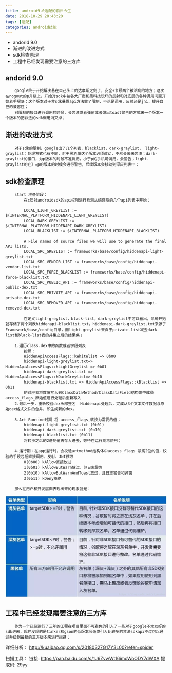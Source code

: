 ```yaml
---
title: android9.0适配的前世今生
date: 2018-10-29 20:43:20
tags: [适配]
categories: android技能
---
```


* andorid 9.0
* 渐进的改进方式
* sdk检查原理 
* 工程中已经发现需要注意的三方库

<!-- more -->
<!-- ![image](arouter-thinking/city.jpg) -->

## andorid 9.0 ##
```
	google终于开始解决悬在自己头上的达摩斯之剑了，安全+卡顿两个被诟病的地方；这次在nogout的p升级上，开始对sdk中被各大厂商和黑科技玩坏的反射和对底层的各种调用问题开始着手解决；这个版本对于非sdk暴露api方法做了限制，不论是调用，反射还是jni，提升自己的兼容性；
	对限制的接口进行调用的时候，会奔溃或者弹窗或者弹出toast警告的方式来一个版本一个版本的把非法的sdk调用消灭掉；
```
## 渐进的改进方式 ##
```
	对于sdk的限制，google出了几个列表，blacklist，dark-graylist， light-graylist；处理方式也有不同，对于黑名单这个版本必须改动，不然会带来奔溃；dark-graylist的接口，为p版本的时候不准调用，小于p的手机可调用，会警告；light-graylist的在》=p的版本的时候会进行警告，后续版本会移动到深灰列表中；

```
## sdk检查原理 ##
```
	start 准备阶段：
		在c层对androidsdk的api权限进行检测从编译期的几个api列表中开始：

		LOCAL_LIGHT_GREYLIST := $(INTERNAL_PLATFORM_HIDDENAPI_LIGHT_GREYLIST)
		LOCAL_DARK_GREYLIST := $(INTERNAL_PLATFORM_HIDDENAPI_DARK_GREYLIST)
		LOCAL_BLACKLIST := $(INTERNAL_PLATFORM_HIDDENAPI_BLACKLIST)

		# File names of source files we will use to generate the final API lists.
		LOCAL_SRC_GREYLIST := frameworks/base/config/hiddenapi-light-greylist.txt
		LOCAL_SRC_VENDOR_LIST := frameworks/base/config/hiddenapi-vendor-list.txt
		LOCAL_SRC_FORCE_BLACKLIST := frameworks/base/config/hiddenapi-force-blacklist.txt
		LOCAL_SRC_PUBLIC_API := frameworks/base/config/hiddenapi-public-dex.txt
		LOCAL_SRC_PRIVATE_API := frameworks/base/config/hiddenapi-private-dex.txt
		LOCAL_SRC_REMOVED_API := frameworks/base/config/hiddenapi-removed-dex.txt

		在定义light-greylist，black-list，dark-greylist中可以看出，系统开始就存储了两个列表hiddenapi-blacklist.txt，hiddenapi-dark-greylist.txt来源于Framework/base/config目录，而light-greylist来自于private-list减去dark-list和black-list表的并集之后的结果集；

	1.遍历class.dex中的函数或者字段列表
		按照：
		HiddenApiAccessFlags::kWhitelist => 0b00
		hiddenapi-light-greylist.txt=> HiddenApiAccessFlags::kLightGreylist => 0b01
		hiddenapi-dark-greylist.txt => HiddenApiAccessFlags::kDarkGreylist=> 0b10
		hiddenapi-blacklist.txt => HiddenApiAccessFlags::kBlacklist => 0b11
		的对应表将数值写入到ClassDataMethod/ClassDataField结构体中成员access_flags_原始值进行处理后重新写入
	2.最后一步，重新校验dex头部签名  Hiddenapi处理后，完成从3个文本文件数据与原始dex格式文件的合并，即生成新的dex。

	3.Art Runtime时期 将 access_flags_转换为需要的值；
		hiddenapi-light-greylist.txt (0b01)
		hiddenapi-dark-greylist.txt (0b10)
		hiddenapi-blacklist.txt (0b11)
		将转换之后的2进制值再存入进去，等待在运行期再使用；

	4.运行期：在app运行时，会校验artmethod结构体中access_flags_最高2位的值，校验的手段包括直接调用、反射、JNI获取
		0(0b00) kAllow直接放过
		1(0b01) kAllowButWarn放过，但日志警告
		2(0b10) kAllowButWarnAndToast放过，且日志警告和弹窗
		3(0b11) kDeny拒绝

	那么在用户和开发层面表现出来的现象就是：
```
![image](android-newplatform-adaptation-md/google_apisdk_permission.jpg)
## 工程中已经发现需要注意的三方库 ##
```
	作为一个已经运行了三年的工程在项目里面不可避免的引入了一些对于google不太友好的sdk进来，现在发现的是tinker和gson的低版本会造成引入比较多的非法sdkapi不过可以通过升级到最新的三方版本来进行规避；
```
详细分析： http://kuaibao.qq.com/s/20180327G17Y3L00?refer=spider

扫描工具： 链接: https://pan.baidu.com/s/1J6ZvwWt16imoWoODY7dWXA 提取码: 29yy 







